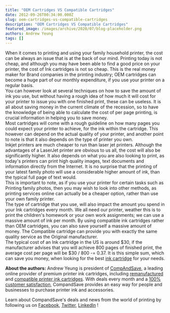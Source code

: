 ```yaml
---
title: "OEM Cartridges VS Compatible Cartridges"
date: 2012-09-26T00:34:00.000Z
slug: oem-cartridges-vs-compatible-cartridges
description: "OEM Cartridges VS Compatible Cartridges"
featured_image: /images/archive/2020/07/blog-placeholder.png
authors: Andrew Yeung
tags: []
---
```


When it comes to printing and using your family household printer, the cost can be always an issue that is at the back of our mind. Printing today is not cheap, and although you may have been able to find a good price on your printer, the cost of Ink cartridges is not so cheap. This is the real money maker for Brand companies in the printing industry; OEM cartridges can become a huge part of our monthly expenditure, if you use your printer on a regular basis.  
You can however look at several techniques on how to save the amount of ink you use, but without having a rough idea of how much it will cost for your printer to issue you with one finished print, these can be useless. It is all about saving money in the current climate of the recession, so to have the knowledge of being able to calculate the cost of per page printing, is crucial information in helping you to save money.   
Most cartridges will come with a rough guideline on how many pages you could expect your printer to achieve, for the ink within the cartridge. This however can depend on the actual quality of your printer, and another point to note is that it also depends on the type of printer you own.   
Inkjet printers are much cheaper to run than laser jet printers. Although the advantages of a LaserJet printer are obvious to us all, the cost will also be significantly higher. It also depends on what you are also looking to print, as today's printers can print high quality images, text documents and information directly from the Internet. It is no surprise that the printing of your latest family photo will use a considerable higher amount of ink, than the typical full page of text would.  
This is important to note, as if you use your printer for certain tasks such as Printing family photos, then you may wish to look into other methods, as printing services online can actually be a cheaper option, rather than use your own family printer.   
The type of cartridge that you use, will also impact the amount you spend in your Ink cartridges every month. We all need our printer, weather this is to print the children's homework or your own work assignments; we can use a massive amount of ink per month. By using compatible ink cartridges rather than OEM cartridges, you can also save yourself a massive amount of money. The Compatible cartridge can provide you with exactly the same quality service as the Original manufacturer.   
The typical cost of an Ink cartridge in the US is around $30, if the manufacturer advises that you will achieve 800 pages of finished print, the average cost per page will be $30 / 800 -= 0.37\. It is this simple sum, which can save you money, when looking for the best [ink cartridge](https://www.compandsave.com/) for your needs.

  
**About the authors:** Andrew Yeung is president of [CompAndSave](https://www.compandsave.com/), a leading online provider of premium printer ink cartridges, including [remanufactured](https://www.compandsave.com/help) and [compatible printer ink cartridges](https://www.compandsave.com/help). With deals every month and a [100% customer satisfaction](https://www.compandsave.com/help), CompandSave provides an easy way for people and businesses to purchase printer ink and accessories.

Learn about CompandSave's deals and news from the world of printing by following us on [Facebook](https://www.facebook.com/compandsave.ink), [Twitter](https://twitter.com/compandsave), [LinkedIn](https://www.linkedin.com) !